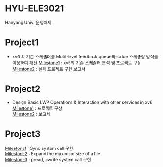# HYU-ELE3021
Hanyang Univ. 운영체제

# Project1
- xv6 의 기존 스케줄러를 Multi-level feedback queue와 stride 스케줄링 방식을 이용하여 개선
[Milestone1](https://github.com/dycha0430/HYU-ELE3021/wiki/Project1-Milestone1) : xv6의 기존 스케줄러 분석 및 프로젝트 구상  
[Milestone2](https://github.com/dycha0430/HYU-ELE3021/wiki/Project1-Milestone2) : 실제 프로젝트 구현 보고서  

# Project2
- Design Basic LWP Operations &  Interaction with other services in xv6
[Milestone1](https://github.com/dycha0430/HYU-ELE3021/wiki/Project2-Milestone1) : 프로젝트 구상  
[Milestone2](https://github.com/dycha0430/HYU-ELE3021/wiki/Project2-Milestone2) : 보고서  

# Project3
[Milestone1](https://github.com/dycha0430/HYU-ELE3021/wiki/Project3-Milestone1) : Sync system call 구현  
[Milestone2](https://github.com/dycha0430/HYU-ELE3021/wiki/Project3-Milestone2) : Expand the maximum size of a file  
[Milestone3](https://github.com/dycha0430/HYU-ELE3021/wiki/Project3-Milestone3) : pread, pwrite system call 구현  
